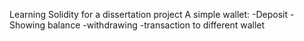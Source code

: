 Learning Solidity for a dissertation project
A simple wallet:
-Deposit 
-Showing balance
-withdrawing
-transaction to different wallet
 